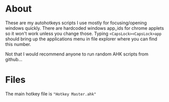 # About

These are my autohotkeys scripts I use mostly for focusing/opening windows quickly. There are hardcoded windows app_ids for chrome applets so it won't work unless you change those. Typing `<CapsLock><CapsLock>app` should bring up the applications menu in file explorer where you can find this number.

Not that I would recommend anyone to run random AHK scripts from github...

# Files

The main hotkey file is `"Hotkey Master.ahk"`
